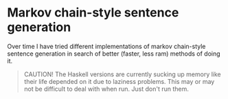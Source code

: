 
Markov chain-style sentence generation
======================================

Over time I have tried different implementations of markov chain-style sentence
generation in search of better (faster, less ram) methods of doing it.

> CAUTION! The Haskell versions are currently sucking up memory like their life
> depended on it due to laziness problems. This may or may not be difficult to
> deal with when run. Just don't run them.


